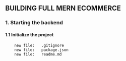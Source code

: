 ## BUILDING FULL MERN ECOMMERCE

### 1. Starting the backend

#### 1.1 Initialize the project 

        new file:   .gitignore
        new file:   package.json
        new file:   readme.md